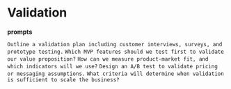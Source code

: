 # Validation

**prompts**

`Outline a validation plan including customer interviews, surveys, and prototype testing.`
`Which MVP features should we test first to validate our value proposition?`
`How can we measure product-market fit, and which indicators will we use?`
`Design an A/B test to validate pricing or messaging assumptions.`
`What criteria will determine when validation is sufficient to scale the business?`